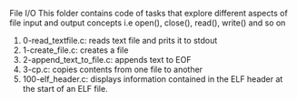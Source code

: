 File I/O
This folder contains code of tasks that explore different aspects of file input and output concepts i.e open(), close(), read(), write() and so on
1. 0-read_textfile.c: reads text file and prits it  to stdout
2. 1-create_file.c: creates a file
3. 2-append_text_to_file.c: appends text to EOF
4. 3-cp.c: copies contents from one file to another
5. 100-elf_header.c: displays information contained in the ELF header at the start of an ELF file.

